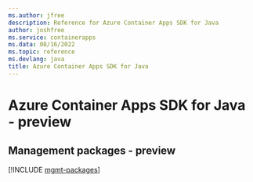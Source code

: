 ```yaml
---
ms.author: jfree
description: Reference for Azure Container Apps SDK for Java
author: joshfree
ms.service: containerapps
ms.data: 08/16/2022
ms.topic: reference
ms.devlang: java
title: Azure Container Apps SDK for Java
---
```

# Azure Container Apps SDK for Java - preview

## Management packages - preview
[!INCLUDE [mgmt-packages](container-apps-mgmt-index.md)]